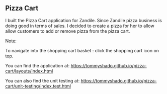 ## Pizza Cart

I built the Pizza Cart application for Zandile. Since Zandile pizza business is doing good in terms of sales. I decided to create a pizza for her to allow allow customers to add or remove pizza from the pizza cart.

Note:

To navigate into the shopping cart basket : click the shopping cart icon on top.

You can find the application at: https://tommyshado.github.io/pizza-cart/layouts/index.html

You can also find the unit testing at: https://tommyshado.github.io/pizza-cart/unit-testing/index.test.html
